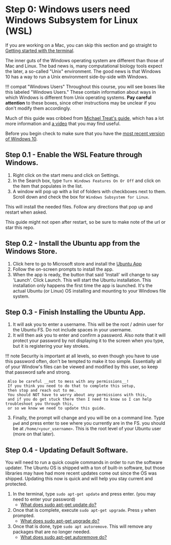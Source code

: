 # Step 0: Windows users need Windows Subsystem for Linux (WSL)

If you are working on a Mac,
you can skip this section and go straight to
[Getting started with the terminal](#). <!-- TODO: Add link -->

The inner guts of the Windows operating system
are different than those of Mac and Linux.
The bad news is, many computational biology tools
expect the later, a so-called "Unix" environment.
The good news is that Windows 10 has a way
to run a Unix environment side-by-side with Windows.

!!! compat "Windows Users"
    Throughout this course,
    you will see boxes like this labeled "Windows Users."
    These contain information about ways in which
    Windows is different from Unix operating systems.
    **Pay careful attention** to these boxes,
    since other instructions may be unclear if you don't modify them accordingly.

Much of this guide was cribbed from [Michael Treat's guide](https://github.com/michaeltreat/Windows-Subsystem-For-Linux-Setup-Guide),
which has a lot more information and [a video](https://youtu.be/GYuv37yPmGM?t=207)
that you may find useful.

Before you begin check to make sure that you have the [most recent version of Windows 10](https://support.microsoft.com/en-us/help/4028685/windows-10-get-the-update).

## Step 0.1 - Enable the WSL Feature through Windows.

1. Right click on the start menu and click on Settings.
1. In the Search box, type `Turn Windows Features On Or Off` and click on the item that populates in the list.
1. A window will pop up with a list of folders with checkboxes next to them. Scroll down and check the box for `Windows Subsystem for Linux`.

This will install the needed files. Follow any directions that pop up and restart when asked.

This guide might not open after restart, so be sure to make note of the url or star this repo.

## Step 0.2 - Install the Ubuntu app from the Windows Store.

1. Click here to go to Microsoft store and install the [Ubuntu App](https://www.microsoft.com/en-us/store/p/ubuntu/9nblggh4msv6?activetab=pivot%3aoverviewtab)
1. Follow the on-screen prompts to install the app.
1. When the app is ready, the button that said 'Install' will change to say 'Launch'. Click Launch. This will start the Ubuntu installation. This installation only happens the first time the app is launched. It's the actual Ubuntu (or Linux) OS installing and mounting to your Windows file system.

## Step 0.3 - Finish Installing the Ubuntu App.

1. It will ask you to enter a username.
   This will be the root / admin user for the Ubuntu FS.
   Do not include spaces in your username.
1. It will then ask you to enter and confirm a password.
   Also note that it will protect your password by not displaying it to the screen when you type,
   but it is registering your key strokes.

!!! note
     Security is important at all levels,
     so even though you have to use this password often,
     don't be tempted to make it too simple.
     Essentially all of your Window's files can be viewed and modified by this user,
     so keep that password safe and strong.

     Also be careful __not to mess with any permissions__!
     If you think you need to do that to complete this setup,
     then stop and reach out to me.
     You should NOT have to worry about any permissions with this,
     and if you do get stuck there then I need to know so I can help troubleshoot you through this,
     or so we know we need to update this guide.

3. Finally, the prompt will change and you will be on a command line.
   Type `pwd` and press enter to see where you currently are in the FS.
   you should be at `/home/<your_username>`.
   This is the root level of your Ubuntu user (more on that later).

## Step 0.4 - Updating Default Software.

You will need to run a quick couple commands in order to run the software updater.
The Ubuntu OS is shipped with a ton of built-in software,
but those libraries may have had more recent updates come out
since the OS was shipped.
Updating this now is quick and will help you stay current and protected.

1. In the terminal,
   type `sudo apt-get update` and press enter.
   (you may need to enter your password)
   - [What does sudo apt-get update do?](https://askubuntu.com/questions/222348/what-does-sudo-apt-get-update-do)
1. Once that is complete,
   execute `sudo apt-get upgrade`.
   Press `y` when prompted.
   - [What does sudo apt-get upgrade do?](https://askubuntu.com/questions/94102/what-is-the-difference-between-apt-get-update-and-upgrade)
1. Once that is done, type `sudo apt autoremove`.
   This will remove any packages that are no longer needed.
   - [What does sudo apt-get autoremove do?](https://ubuntuforums.org/showthread.php?t=996053)
